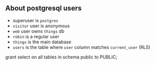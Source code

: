 ## About postgresql users

- superuser is `postgres`
- `visitor` user is anonymous
- `web` user owns `things` db
- `robin` is a regular user
- `things` is the main database
- `users` is the table where `user` column matches `current_user` (RLS)

grant select on all tables in schema public to PUBLIC;
